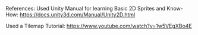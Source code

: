 References:
Used Unity Manual for learning Basic 2D Sprites and Know-How:
https://docs.unity3d.com/Manual/Unity2D.html

Used a Tilemap Tutorial:
https://www.youtube.com/watch?v=1w5VEgXBo4E
